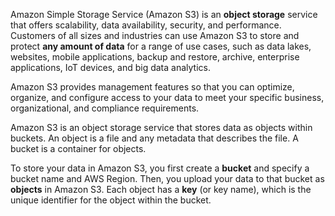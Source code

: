 
Amazon Simple Storage Service (Amazon S3) is an **object storage** service that offers scalability, data availability, security, and performance.
Customers of all sizes and industries can use Amazon S3 to store and protect **any amount of data** for a range of use cases, such as data lakes, websites, mobile applications, backup and restore, archive, enterprise applications, IoT devices, and big data analytics. 

Amazon S3 provides management features so that you can optimize, organize, and configure access to your data to meet your specific business, organizational, and compliance requirements.

Amazon S3 is an object storage service that stores data as objects within buckets. An object is a file and any metadata that describes the file. A bucket is a container for objects.

To store your data in Amazon S3, you first create a **bucket** and specify a bucket name and AWS Region. Then, you upload your data to that bucket as **objects** in Amazon S3. Each object has a **key** (or key name), which is the unique identifier for the object within the bucket.
